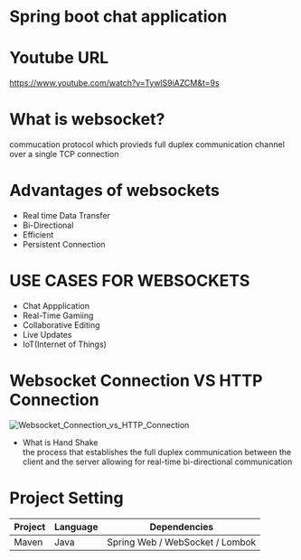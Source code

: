 # Spring boot chat application
# Youtube URL
https://www.youtube.com/watch?v=TywlS9iAZCM&t=9s
# What is websocket?
commucation protocol which provieds full duplex communication channel over a single TCP connection
# Advantages of websockets
* Real time Data Transfer
* Bi-Directional
* Efficient
* Persistent Connection
# USE CASES FOR WEBSOCKETS
* Chat Appplication
* Real-Time Gamiing
* Collaborative Editing
* Live Updates
* IoT(Internet of Things)
# Websocket Connection VS HTTP Connection
![Websocket_Connection_vs_HTTP_Connection](https://github.com/user-attachments/assets/db48c9f7-425e-407b-b90a-2b74114986ad)
* What is Hand Shake<br>
  the process that establishes the full duplex communication between the client and the server allowing for real-time bi-directional communication
# Project Setting
|Project|Language|Dependencies|
|------|---|---|
|Maven|Java|Spring Web / WebSocket / Lombok|
